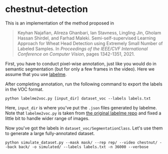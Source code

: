 # chestnut-detection

This is an implementation of the method proposed in
> Keyhan Najafian, Alireza Ghanbari, Ian Stavness, Lingling Jin, Gholam Hassan Shirdel, and Farhad Maleki. Semi-self-supervised Learning Approach for Wheat Head Detection using Extremely Small Number of Labeled Samples. In *Proceedings of the IEEE/CVF International Conference on Computer Vision*, pages 1342-1351, 2021.

First, you have to conduct pixel-wise annotation, just like you would do in semantic segmentation (but for  only a few frames in the video).
Here we assume that you use [labelme](https://github.com/wkentaro/labelme).

After completing annotation, run the following command to export the labels in the VOC format.
```
python labelme2voc.py [input_dir] dataset_voc --labels labels.txt
```
Here, `input_dir` is where you've put the `.json` files generated by labelme. Note that `labelme2voc.py` is taken from [the original labelme repo](https://github.com/wkentaro/labelme/blob/main/examples/semantic_segmentation/labelme2voc.py) and fixed a little bit to handle wider range of images.

Now you've got the labels in `dataset_voc/SegmentationClass`. Let's use them to generate a large fully-annotated dataset.
```
python simulate_dataset.py --mask mask/ --rep rep/ --video chestnut/ --back back/ -o simulated/ --labels labels.txt -n 36000 --verbose
```

